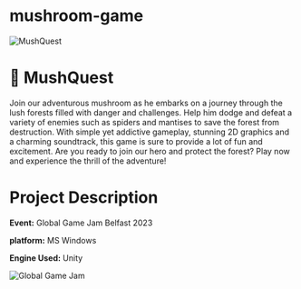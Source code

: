 # mushroom-game


![MushQuest]( https://i.imgur.com/WrCGNN0.jpg)

# :mushroom: MushQuest 

Join our adventurous mushroom as he embarks on a journey through the lush forests filled with danger and challenges. Help him dodge and defeat a variety of enemies such as spiders and mantises to save the forest from destruction. With simple yet addictive gameplay, stunning 2D graphics and a charming soundtrack, this game is sure to provide a lot of fun and excitement. Are you ready to join our hero and protect the forest? Play now and experience the thrill of the adventure!

# Project Description

**Event:**  Global Game Jam Belfast 2023

**platform:**  MS Windows

**Engine Used:**  Unity


 ![Global Game Jam]( https://ggj.s3.amazonaws.com/basic_page/2022/10/ggj23_twitter_header_1500x500px.jpg)
